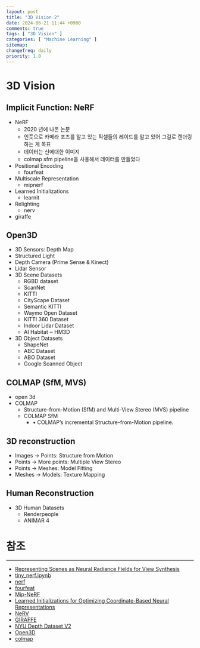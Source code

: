```yaml
---
layout: post
title: "3D Vision 2"
date: 2024-06-21 11:44 +0900
comments: true
tags: [ "3D Vision" ]
categories: [ "Machine Learning" ]
sitemap:
changefreq: daily
priority: 1.0
---
```


# 3D Vision
## Implicit Function: NeRF
* NeRF
  * 2020 년에 나온 논문
  * 인풋으로 카메라 포즈를 알고 있는 픽셀들의 레이드를 알고 있어 그걸로 렌더링하는 게 목표
  * 데이터는 신에대한 이미지
  * colmap sfm pipeline을 사용해서 데이터를 만들었다
* Positional Encoding
  * fourfeat
* Multiscale Representation
  * mipnerf
* Learned Initializations
  * learnit
* Relighting
  * nerv
* giraffe

## Open3D
* 3D Sensors: Depth Map
* Structured Light
* Depth Camera (Prime Sense & Kinect)
* Lidar Sensor
* 3D Scene Datasets 
  * RGBD dataset
  * ScanNet
  * KITTI
  * CityScape Dataset
  * Semantic KITTI
  * Waymo Open Dataset
  * KITTI 360 Dataset
  * Indoor Lidar Dataset
  * AI Habitat ‒ HM3D
* 3D Object Datasets
  * ShapeNet
  * ABC Dataset
  * ABO Dataset
  * Google Scanned Object

## COLMAP (SfM, MVS)
* open 3d
* COLMAP
  * Structure-from-Motion (SfM) and Multi-View Stereo (MVS) pipeline
  * COLMAP SfM
    * • COLMAP’s incremental Structure-from-Motion pipeline.

## 3D reconstruction
* Images -> Points: Structure from Motion
* Points -> More points: Multiple View Stereo
* Points -> Meshes: Model Fitting
* Meshes -> Models: Texture Mapping

## Human Reconstruction
* 3D Human Datasets
  * Renderpeople
  * ANIMAR 4

# 참조
-----
* [Representing Scenes as Neural Radiance Fields for View Synthesis](https://www.matthewtancik.com/nerf)
* [tiny_nerf.ipynb](https://github.com/bmild/nerf/blob/master/tiny_nerf.ipynb)
* [nerf](https://github.com/bmild/nerf)
* [fourfeat](https://bmild.github.io/fourfeat/index.html)
* [Mip-NeRF](https://jonbarron.info/mipnerf/)
* [Learned Initializations for Optimizing Coordinate-Based Neural Representations](https://www.matthewtancik.com/learnit)
* [NeRV](https://pratulsrinivasan.github.io/nerv/)
* [GIRAFFE](https://m-niemeyer.github.io/project-pages/giraffe/index.html)
* [NYU Depth Dataset V2](https://cs.nyu.edu/~silberman/datasets/nyu_depth_v2.html)
* [Open3D](https://github.com/isl-org/Open3D)
* [colmap](https://colmap.github.io/tutorial.html)

